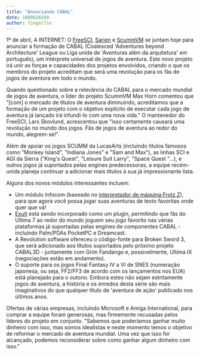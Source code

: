 ```yaml
---
title: "Anunciando CABAL"
date: 1080826560
author: fingolfin
---
```


1º de abril, A INTERNET: O [FreeSCI](http://freesci.org/), [Sarien](http://sarien.sourceforge.net/) e [ScummVM](http://www.scummvm.org/) se juntam hoje para anunciar a formação de CABAL (Coalesced 'Adventures beyond Architecture' League ou Liga unida de 'Aventuras além da arquitetura' em português), um intérprete universal de jogos de aventura. Este novo projeto irá unir as forças e capacidades dos projetos envolvidos, criando o que os membros do projeto acreditam que será uma revolução para os fãs de jogos de aventura em todo o mundo.

Quando questionado sobre a relevância do CABAL para o mercado mundial de jogos de aventura, o líder do projeto ScummVM Max Horn comentou que "\[com\] o mercado de títulos de aventura diminuindo, acreditamos que a formação de um projeto com o objetivo explícito de executar cada jogo de aventura já lançado irá infundi-lo com uma nova vida." O mantenedor do FreeSCI, Lars Skovlund, acrescentou que "isso certamente causará uma revolução no mundo dos jogos. Fãs de jogos de aventura ao redor do mundo, alegrem-se!".

Além de apoiar os jogos SCUMM da LucasArts (incluindo títulos famosos como "Monkey Island", "Indiana Jones" e "Sam and Max"), as linhas SCI e AGI da Sierra ("King's Quest", "Leisure Suit Larry", "Space Quest "...), e outros jogos já suportados pelas engines predecessoras, a equipe recém-unida planeja continuar a adicionar mais títulos à sua já impressionante lista.

Alguns dos novos módulos interessantes incluem:

*   Um módulo Infocom (baseado no [interpretador de máquina Frotz Z](http://www.cs.csubak.edu/~dgriffi/proj/frotz/)), para que agora você possa jogar suas aventuras de texto favoritas onde quer que vá!
*   [Exult](http://exult.sourceforge.net) está sendo incorporado como um plugin, permitindo que fãs do Ultima 7 ao redor do mundo joguem seu jogo favorito nas várias plataformas já suportadas pelas engines de componentes CABAL - incluindo Palm/PDAs PocketPC e Dreamcast.
*   A Revolution software ofereceu o código-fonte para Broken Sword 3, que será adicionado aos títulos suportados pelo próximo projeto CABAL3D - juntamente com Grim Fandango e, possivelmente, Ultima IX (negociações estão em andamento).
*   O suporte para os jogos Final Fantasy IV a VI de SNES (numeração japonesa, ou seja, FF2/FF3 de acordo com os lançamentos nos EUA) está planejado para o outono. Embora estes não sejam estritamente jogos de aventura, a história e os enredos desta série são mais imaginativos do que qualquer título de 'aventura de ação' publicado nos últimos anos.

Ofertas de várias empresas, incluindo Microsoft e Amiga International, para comprar a equipe foram generosas, mas firmemente recusadas pelos líderes do projeto em conjunto. "Sabemos que poderíamos ganhar muito dinheiro com isso, mas somos idealistas e neste momento temos o objetivo de reformar o mercado de aventura mundial. Uma vez que isso for alcançado, podemos reconsiderar sobre como ganhar algum dinheiro com isso."

